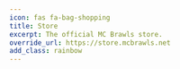 ```yaml
---
icon: fas fa-bag-shopping
title: Store
excerpt: The official MC Brawls store.
override_url: https://store.mcbrawls.net
add_class: rainbow
---
```

